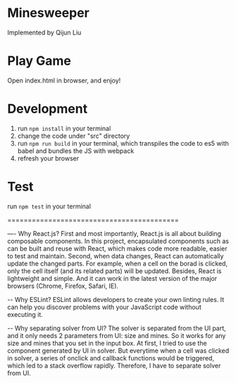 # Minesweeper
  Implemented by Qijun Liu

# Play Game
  Open index.html in browser, and enjoy!

# Development
  1) run `npm install` in your terminal
  2) change the code under "src" directory
  3) run `npm run build` in your terminal, which transpiles the code to es5 with babel and bundles the JS with webpack
  4) refresh your browser

# Test
  run `npm test` in your terminal

==========================================

—- Why React.js?
First and most importantly, React.js is all about building composable components. In this project, encapsulated components such as <Cell /> can be built and reuse with React, which makes code more readable, easier to test and maintain.
Second, when data changes, React can automatically update the changed parts. For example, when a cell on the borad is clicked, only the cell itself (and its related parts) will be updated.
Besides, React is lightweight and simple. And it can work in the latest version of the major browsers (Chrome, Firefox, Safari, IE).

-- Why ESLint?
ESLint allows developers to create your own linting rules. It can help you discover problems with your JavaScript code without executing it.

-- Why separating solver from UI?
The solver is separated from the UI part, and it only needs 2 parameters from UI: size and mines. So it works for any size and mines that you set in the input box.
At first, I tried to use the <Board /> component generated by UI in solver. But everytime when a cell was clicked in solver, a series of onclick and callback functions would be triggered, which led to a stack overflow rapidly. Therefore, I have to separate solver from UI.

